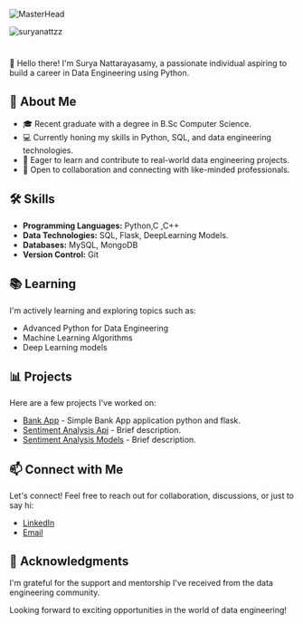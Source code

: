![MasterHead](https://cdn.dribbble.com/users/50886/screenshots/2710024/coding.gif)


<p align="left"> <img src="https://komarev.com/ghpvc/?username=suryanattzz&label=Profile%20views&color=0e75b6&style=flat" alt="suryanattzz" /> </p>

# <Your Name>

👋 Hello there! I'm Surya Nattarayasamy, a passionate individual aspiring to build a career in Data Engineering using Python.

## 🚀 About Me

- 🎓 Recent graduate with a degree in B.Sc Computer Science.
- 💻 Currently honing my skills in Python, SQL, and data engineering technologies.
- 🌱 Eager to learn and contribute to real-world data engineering projects.
- 🤝 Open to collaboration and connecting with like-minded professionals.

## 🛠️ Skills

- **Programming Languages:** Python,C ,C++
- **Data Technologies:** SQL, Flask, DeepLearning Models.
- **Databases:** MySQL, MongoDB
- **Version Control:** Git

## 📚 Learning

I'm actively learning and exploring topics such as:

- Advanced Python for Data Engineering
- Machine Learning Algorithms
- Deep Learning models

## 📊 Projects

Here are a few projects I've worked on:

- [Bank App](https://github.com/suryanattzz/Bank_Flask) - Simple Bank App application python and flask.
- [Sentiment Analysis Api]() - Brief description.
- [Sentiment Analysis Models](https://github.com/suryanattzz/Sentiment_analysis_models) - Brief description.

## 📫 Connect with Me

Let's connect! Feel free to reach out for collaboration, discussions, or just to say hi:

- [LinkedIn](in/surya-nattzz1)
- [Email](suryanattarayasamy@gmail.com)

## 🙏 Acknowledgments

I'm grateful for the support and mentorship I've received from the data engineering community.

Looking forward to exciting opportunities in the world of data engineering!

